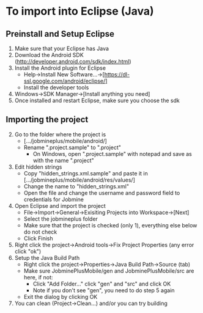 To import into Eclipse (Java)
=============================

Preinstall and Setup Eclipse
----------------------------
1. Make sure that your Eclipse has Java
2. Download the Android SDK (http://developer.android.com/sdk/index.html)
3. Install the Android plugin for Eclipse
    - Help->Install New Software...->[https://dl-ssl.google.com/android/eclipse/]
    - Install the developer tools
4. Windows->SDK Manager->[Install anything you need]
5. Once installed and restart Eclipse, make sure you choose the sdk

Importing the project
---------------------
2. Go to the folder where the project is
    - [.../jobmineplus/mobile/android/]
    - Rename ".project.sample" to ".project"
        - On Windows, open ".project.sample" with notepad and save as with the name ".project"
3. Edit hidden strings
    - Copy "hidden_strings.xml.sample" and paste it in [.../jobmineplus/mobile/android/res/values/]
    - Change the name to "hidden_strings.xml"
    - Open the file and change the username and password field to credentials for Jobmine
4. Open Eclipse and import the project
    - File->Import->General->Exisiting Projects into Workspace->[Next]
    - Select the jobmineplus folder
    - Make sure that the project is checked (only 1), everything else below do not check
    - Click Finish
5. Right click the project->Android tools->Fix Project Properties (any error click "ok")
6. Setup the Java Build Path
    - Right click the project->Properties->Java Build Path->Source (tab)
    - Make sure JobminePlusMobile/gen and JobminePlusMobile/src are here, if not:
        - Click "Add Folder..." click "gen" and "src" and click OK
        - Note if you don't see "gen", you need to do step 5 again
    - Exit the dialog by clicking OK
7. You can clean (Project->Clean...) and/or you can try building
